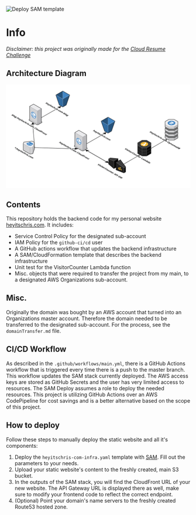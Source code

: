 ![Deploy SAM template](https://github.com/what-name/heyitschris.com-backend/workflows/Deploy%20SAM%20template/badge.svg)

# Info
*Disclaimer: this project was originally made for the [Cloud Resume Challenge](https://cloudresumechallenge.dev/)*

## Architecture Diagram
![Architecture Diagram](Static/architecture-diagram.png)

## Contents
This repository holds the backend code for my personal website [heyitschris.com](https://heyitschris.com).
It includes:
- Service Control Policy for the designated sub-account
- IAM Policy for the `github-ci/cd` user
- A GitHub actions workflow that updates the backend infrastructure
- A SAM/CloudFormation template that describes the backend infrastructure
- Unit test for the VisitorCounter Lambda function
- Misc. objects that were required to transfer the project from my main, to a designated AWS Organizations sub-account.

## Misc.
Originally the domain was bought by an AWS account that turned into an Organizations master account. Therefore the domain needed to be transferred to the designated sub-account. For the process, see the `domainTransfer.md` file.

## CI/CD Workflow
As described in the `.github/workflows/main.yml`, there is a GitHub Actions workflow that is triggered every time there is a push to the master branch. This workflow updates the SAM stack currently deployed. The AWS access keys are stored as GitHub Secrets and the user has very limited access to resources. The SAM Deploy assumes a role to deploy the needed resources. This project is utilizing GitHub Actions over an AWS CodePipeline for cost savings and is a better alternative based on the scope of this project.

## How to deploy
Follow these steps to manually deploy the static website and all it's components:
1. Deploy the `heyitschris-com-infra.yaml` template with [SAM](https://github.com/awslabs/serverless-application-model). Fill out the parameters to your needs.
2. Upload your static website's content to the freshly created, main S3 bucket.
3. In the outputs of the SAM stack, you will find the CloudFront URL of your new website. The API Gateway URL is displayed there as well, make sure to modify your frontend code to reflect the correct endpoint.
4. (Optional) Point your domain's name servers to the freshly created Route53 hosted zone.
